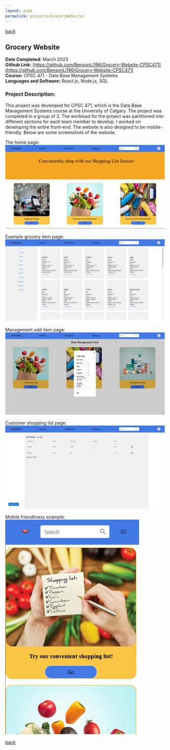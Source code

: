 ```yaml
---
layout: page
permalink: projects/GroceryWebsite/
---
```

[back](/projects/)
## Grocery Website
**Date Completed:** March 2023  
**Github Link:** [https://github.com/BensonLi196/Grocery-Website-CPSC471](https://github.com/BensonLi196/Grocery-Website-CPSC471)  
**Course:** CPSC 471 - Data Base Management Systems  
**Languages and Software:** React.js, Node.js, SQL

### Project Description:
This project was developed for CPSC 471, which is the Data Base Management Systems course at the University of Calgary. The project was completed in a group of 3. The workload for the project was partitioned into different sections for each team member to develop. I worked on developing the entire front-end. The website is also designed to be mobile-friendly. Below are some screenshots of the website.

The home page:  
![](/assets/GroceryStoreHomepage.png)

Example grocery item page:  
![](/assets/GroceryStoreGroceryPage.png)

Management add item page:  
![](/assets/GroceryStoreManagmentItem.png)

Customer shopping list page:  
![](/assets/GroceryCustomerListPage.png)

Mobile friendliness example:  
![](/assets/GroceryMobileFriendly.png)

[back](/projects/)